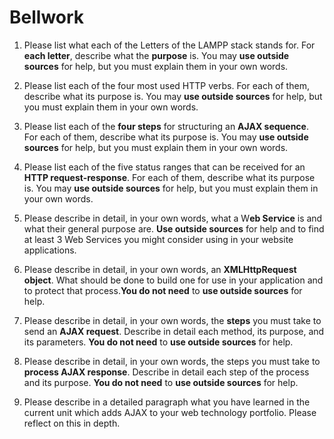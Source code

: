 # Bellwork
1. Please list what each of the Letters of the LAMPP stack stands for. 
   For **each letter**, describe what the **purpose** is. 
   You may **use outside sources** for help, but you must explain them in your own words.

2. Please list each of the four most used HTTP verbs. 
   For each of them, describe what its purpose is. 
   You may **use outside sources** for help, but you must explain them in your own words.

3. 
   Please list each of the **four steps** for structuring an **AJAX sequence**.
   For each of them, describe what its purpose is.
   You may **use outside sources** for help, but you must explain them in your own words.


4. 
   Please list each of the five status ranges that can be received for an **HTTP request-response**.
   For each of them, describe what its purpose is.
   You may **use outside sources** for help, but you must explain them in your own words.


5. 
   Please describe in detail, in your own words, what a W**eb Service** is and what their general purpose are.
   **Use outside sources** for help and to find at least 3 Web Services you might consider using in your website applications.


6. Please describe in detail, in your own words, an **XMLHttpRequest object**.
   What should be done to build one for use in your application and to protect that process.**You do not need** to **use outside sources** for help.


7. 
   Please describe in detail, in your own words, the **steps** you must take to send an **AJAX request**.
   Describe in detail each method, its purpose, and its parameters.
   **You do not need** to **use outside sources** for help.


8. 
   Please describe in detail, in your own words, the steps you must take to **process AJAX response**.
   Describe in detail each step of the process and its purpose.
   **You do not need** to **use outside sources** for help.


9.  
    Please describe in a detailed paragraph what you have learned in the current unit which adds AJAX to your web technology portfolio. 
    Please reflect on this in depth.


